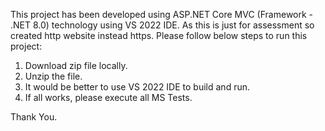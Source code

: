 This project has been developed using ASP.NET Core MVC (Framework - .NET 8.0) technology using VS 2022 IDE. As this is just for assessment so created http website instead https. Please follow below steps to run this project:
1. Download zip file locally.
2. Unzip the file.
3. It would be better to use VS 2022 IDE to build and run.
4. If all works, please execute all MS Tests.

Thank You.
